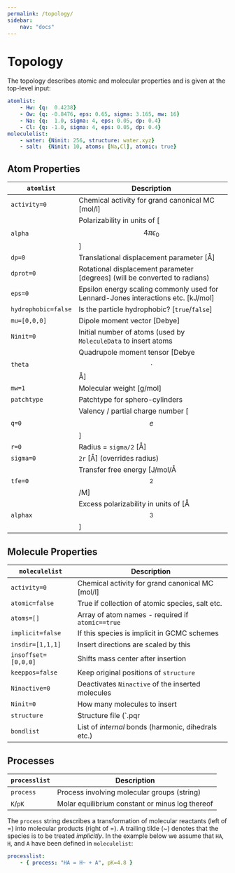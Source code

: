 ```yaml
---
permalink: /topology/
sidebar:
    nav: "docs"
---
```

<script src="https://cdnjs.cloudflare.com/ajax/libs/mathjax/2.7.0/MathJax.js?config=TeX-AMS-MML_HTMLorMML" type="text/javascript"></script>

# Topology

The topology describes atomic and molecular properties and is given at the top-level input:

~~~ yaml
atomlist:
    - Hw: {q:  0.4238}
    - Ow: {q: -0.8476, eps: 0.65, sigma: 3.165, mw: 16}
    - Na: {q:  1.0, sigma: 4, eps: 0.05, dp: 0.4}
    - Cl: {q: -1.0, sigma: 4, eps: 0.05, dp: 0.4}
moleculelist:
    - water: {Ninit: 256, structure: water.xyz}
    - salt:  {Ninit: 10, atoms: [Na,Cl], atomic: true}
~~~

## Atom Properties

`atomlist`    | Description
------------- | --------------------------------------------------------
`activity=0`  | Chemical activity for grand canonical MC [mol/l]
`alpha`       | Polarizability in units of [$$4\pi\epsilon_0$$]
`dp=0`        | Translational displacement parameter [Å]
`dprot=0`     | Rotational displacement parameter [degrees] (will be converted to radians)
`eps=0`       | Epsilon energy scaling commonly used for Lennard-Jones interactions etc. [kJ/mol]
`hydrophobic=false` | Is the particle hydrophobic? [`true`/`false`]
`mu=[0,0,0]`  | Dipole moment vector [Debye]
`Ninit=0`     | Initial number of atoms (used by `MoleculeData` to insert atoms
`theta`       | Quadrupole moment tensor [Debye $$\cdot$$ Å]
`mw=1`        | Molecular weight [g/mol]
`patchtype`   | Patchtype for sphero-cylinders
`q=0`         | Valency / partial charge number [$$e$$]
`r=0`         | Radius = `sigma/2` [Å]
`sigma=0`     | `2r` [Å] (overrides radius)
`tfe=0`       | Transfer free energy [J/mol/Å$$^2$$/M]
`alphax`      | Excess polarizability in units of [Å$$^3$$]

## Molecule Properties

`moleculelist`      | Description
------------------- | --------------------------------------------------------
`activity=0`        | Chemical activity for grand canonical MC [mol/l]
`atomic=false`      | True if collection of atomic species, salt etc.
`atoms=[]`          | Array of atom names - required if `atomic==true`
`implicit=false`    | If this species is implicit in GCMC schemes
`insdir=[1,1,1]`    | Insert directions are scaled by this
`insoffset=[0,0,0]` | Shifts mass center after insertion
`keeppos=false`     | Keep original positions of `structure`
`Ninactive=0`       | Deactivates `Ninactive` of the inserted molecules
`Ninit=0`           | How many molecules to insert
`structure`         | Structure file (`.pqr|.aam|.xyz`)
`bondlist`          | List of _internal_ bonds (harmonic, dihedrals etc.)

## Processes

`processlist`   | Description
--------------- | ------------------------------------------------
`process`       | Process involving molecular groups (string)
`K`/`pK`        | Molar equilibrium constant or minus log thereof

The `process` string describes a transformation of molecular reactants (left of =)
into molecular products (right of =). A trailing tilde (~) denotes that
the species is to be treated _implicitly_.
In the example below we assume that `HA`, `H`, and `A` have
been defined in `moleculelist`:

~~~ yaml
processlist:
    - { process: "HA = H~ + A", pK=4.8 }
~~~
